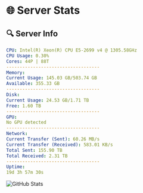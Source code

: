# 🌐 Server Stats
## 🔍 Server Info
```yaml
CPU: Intel(R) Xeon(R) CPU E5-2699 v4 @ 1305.58GHz
CPU Usage: 0.30%
Cores: 44P | 88T
-----------------------------------
Memory:
Current Usage: 145.03 GB/503.74 GB
Available: 355.33 GB
-----------------------------------
Disk:
Current Usage: 24.53 GB/1.71 TB
Free: 1.60 TB
-----------------------------------
GPU:
No GPU detected
-----------------------------------
Network:
Current Transfer (Sent): 60.26 MB/s
Current Transfer (Received): 583.01 KB/s
Total Sent: 155.90 TB
Total Received: 2.31 TB
-----------------------------------
Uptime:
19d 3h 57m 30s
```
![GitHub Stats](https://img.shields.io/badge/Updated-2025-02-27_02:40:48-blue)